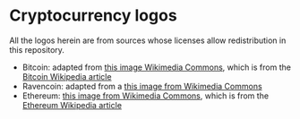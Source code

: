 Cryptocurrency logos
====================

All the logos herein are from sources whose licenses allow redistribution in this repository.

- Bitcoin: adapted from [this image Wikimedia Commons](https://commons.wikimedia.org/wiki/File:Bitcoin_logo.svg), which is from the [Bitcoin Wikipedia article](https://en.wikipedia.org/wiki/Bitcoin)
- Ravencoin: adapted from a [this image from Wikimedia Commons](https://commons.wikimedia.org/wiki/File:Ravencoin-logo.png)
- Ethereum: [this image from Wikimedia Commons](https://commons.wikimedia.org/wiki/File:Ethereum_logo_translucent.svg), which is from the [Ethereum Wikipedia article](https://en.wikipedia.org/wiki/Ethereum)
